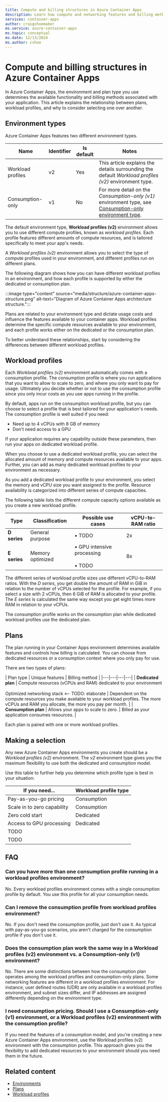 ```yaml
---
title: Compute and billing structures in Azure Container Apps
description: Learn how compute and networking features and billing methods are structured in Azure Container Apps 
services: container-apps
author: craigshoemaker
ms.service: azure-container-apps
ms.topic: conceptual
ms.date: 12/13/2024
ms.author: cshoe
---
```


# Compute and billing structures in Azure Container Apps

In Azure Container Apps, the environment and plan type you use determines the available functionality and billing methods associated with your application. This article explains the relationship between plans, workload profiles, and why to consider selecting one over another.

## Environment types

Azure Container Apps features two different environment types.

| Name | Identifier | Is default | Notes |
|---|---|---|---|
| Workload profiles | v2 | Yes | This article explains the details surrounding the default *Workload profiles (v2)* environment type. |
| Consumption-only | v1 | No | For more detail on the *Consumption-only (v1)* environment type, see [Consumption-only environment type](environment-type-consumption-only.md). |

The default environment type, **Workload profiles (v2)** environment allows you to use different compute profiles, known as *workload profiles*. Each profile features different amounts of compute resources, and is tailored specifically to meet your app's needs.

A *Workload profiles (v2)* environment allows you to select the type of compute profiles used in your environment, and different profiles run on different plans.

The following diagram shows how you can have different workload profiles in an environment, and how each profile is supported by either the dedicated or consumption plan.

:::image type="content" source="media/structure/azure-container-apps-structure.png" alt-text="Diagram of Azure Container Apps architecture structure.":::

Plans are related to your environment type and dictate usage costs and influence the features available to your container apps. Workload profiles determine the specific compute resources available to your environment, and each profile works either on the dedicated or the consumption plan.

To better understand these relationships, start by considering the differences between different workload profiles.

## Workload profiles

Each *Workload profiles (v2)* environment automatically comes with a consumption profile. The consumption profile is where you run applications that you want to allow to scale to zero, and where you only want to pay for usage. Ultimately you decide whether or not to use the consumption profile since you only incur costs as you use apps running in the profile.

By default, apps run on the consumption workload profile, but you can choose to select a profile that is best tailored for your application's needs. The consumption profile is well suited if you need:

- Need up to 4 vCPUs with 8 GB of memory
- Don't need access to a GPU

If your application requires any capability outside these parameters, then run your apps on dedicated workload profile.

When you choose to use a dedicated workload profile, you can select the allocated amount of memory and compute resources available to your apps. Further, you can add as many dedicated workload profiles to your environment as necessary.

As you add a dedicated workload profile to your environment, you select the memory and vCPU size you want assigned to the profile. Resource availability is categorized into different series of compute capacities.

The following table lists the different compute capacity options available as you create a new workload profile.

| Type | Classification | Possible use cases | vCPU-to-RAM ratio |
|---|---|---|---|
| **D series** | General purpose | ▪️ TODO | 2x |
| **E series** | Memory optimized | ▪️ GPU intensive processing<br><br>▪️ TODO | 8x |

The different series of workload profile sizes use different vCPU-to-RAM ratios. With the *D series*, you get double the amount of RAM in GiB in relation to the number of vCPUs selected for the profile. For example, if you select a size with 2 vCPUs, then 6 GiB of RAM is allocated to your profile. The *E series* is calculated the same way except you get eight times more RAM in relation to your vCPUs.

The consumption profile works on the consumption plan while dedicated workload profiles use the dedicated plan.

## Plans

The plan running in your Container Apps environment determines available features and controls how billing is calculated. You can choose from dedicated resources or a consumption context where you only pay for use.

There are two types of plans:

| Plan type | Unique features | Billing method |
|---|---|---|---|
| **Dedicated plan** | Compute resources (vCPUs and RAM) dedicated to your environment<br><br>Optimized networking stack <-- TODO: elaborate | Dependent on the compute resources you make available to your workload profiles. The more vCPUs and RAM you allocate, the more you pay per month. |
| **Consumption plan** | Allows your apps to scale to zero. | Billed as your application consumes resources. |

Each plan is paired with one or more workload profiles.

## Making a selection

Any new Azure Container Apps environments you create should be a *Workload profiles (v2)* environment. The *v2* environment type gives you the maximum flexibility to use both the dedicated and consumption model.

Use this table to further help you determine which profile type is best in your situation:

| If you need... | Workload profile type |
|---|---|
| Pay-as-you-go pricing | Consumption |
| Scale in to zero capability | Consumption |
| Zero cold start | Dedicated |
| Access to GPU processing | Dedicated |
| TODO |  |
| TODO |  |

## FAQ

### Can you have more than one consumption profile running in a workload profiles environment?

No. Every workload profiles environment comes with a single consumption profile by default. You use this profile for all your consumption needs.

### Can I remove the consumption profile from workload profiles environment?

No. If you don't need the consumption profile, just don't use it. As typical with pay-as-you-go scenarios, you aren't charged for the consumption profile if you don't use it.

### Does the consumption plan work the same way in a Workload profiles (v2) environment vs. a Consumption-only (v1) environment?

No. There are some distinctions between how the consumption plan operates among the workload profiles and consumption-only plans. Some networking features are different in a workload profiles environment. For instance, user defined routes (UDR) are only available in a workload profiles environment, and subnet sizes differ, and IP addresses are assigned differently depending on the environment type.

### I need consumption pricing. Should I use a Consumption-only (v1) environment, or a Workload profiles (v2) environment with the consumption profile?

If you need the features of a consumption model, and you're creating a new Azure Container Apps environment, use the Workload profiles (v2) environment with the consumption profile. This approach gives you the flexibility to add dedicated resources to your environment should you need them in the future.

## Related content

- [Environments](environment.md)
- [Plans](plans.md)
- [Workload profiles](workload-profiles-overview.md)
